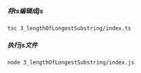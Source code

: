 #####  将ts编辑成js
```
tsc 3_lengthOfLongestSubstring/index.ts
```

##### 执行js文件
```
node 3_lengthOfLongestSubstring/index.js
```